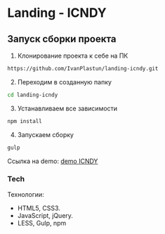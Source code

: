 ﻿# Landing - ICNDY

## Запуск сборки проекта

1. Клонирование проекта к себе на ПК               
```sh
https://github.com/IvanPlastun/landing-icndy.git
```

2. Переходим в созданную папку
```sh
cd landing-icndy
```

3. Устанавливаем все зависимости
```sh
npm install
```

4. Запускаем сборку
```sh
gulp
```

Ссылка на demo:
[demo ICNDY](https://ivanplastun.github.io/landing-icndy/app/index.html "demo")

### Tech

Технологии:

* HTML5, CSS3.
* JavaScript, jQuery.
* LESS, Gulp, npm